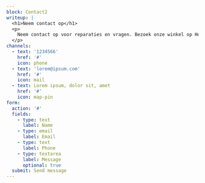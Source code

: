 ```yaml
---
block: Contact2
writeup: |
  <h1>Neem contact op</h1>
  <p>
    Neem contact op voor reparaties en vragen. Bezoek onze winkel op Hogeweg 26, Amsterdam.
  </p>
channels:
  - text: '1234566'
    href: '#'
    icon: phone
  - text: 'lorem@ipsum.com'
    href: '#'
    icon: mail
  - text: Lorem ipsum, dolor sit, amet
    href: '#'
    icon: map-pin
form:
  action: '#'
  fields:
    - type: text
      label: Name
    - type: email
      label: Email
    - type: text
      label: Phone
    - type: textarea
      label: Message
      optional: true
  submit: Send message
---
```

